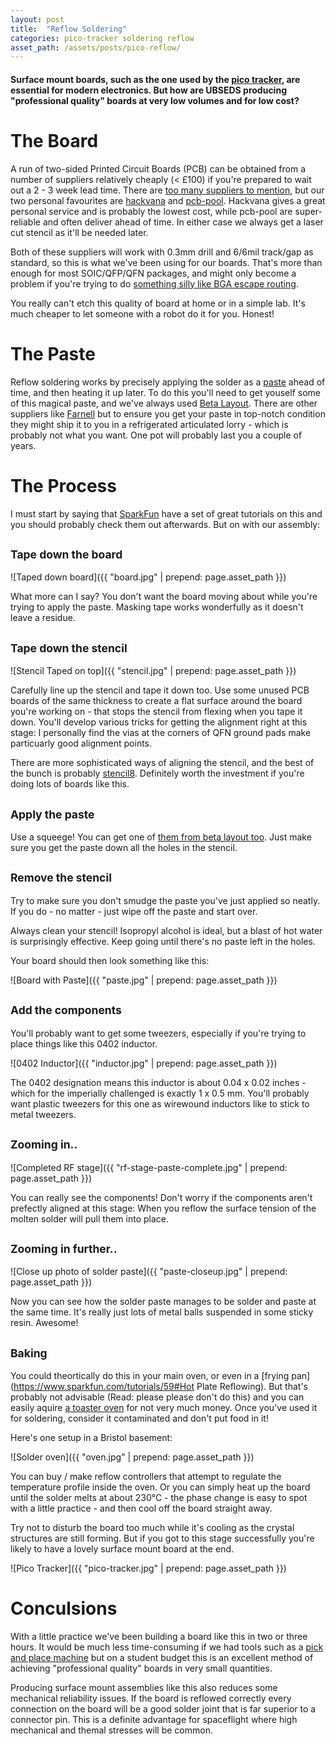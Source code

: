 ```yaml
---
layout: post
title:  "Reflow Soldering"
categories: pico-tracker soldering reflow
asset_path: /assets/posts/pico-reflow/
---
```


#### Surface mount boards, such as the one used by the [pico tracker](/pico-tracker/balloon/2014/08/01/pico-tracker.html), are essential for modern electronics. But how are UBSEDS producing "professional quality" boards at very low volumes and for low cost?

<!-- more -->

# The Board

A run of two-sided Printed Circuit Boards (PCB) can be obtained from a number of suppliers relatively cheaply (< £100) if you're prepared to wait out a 2 - 3 week lead time. There are [too many suppliers to mention](https://wiki.london.hackspace.org.uk/view/Guides:PCB_Fabrication#Fab_Houses), but our two personal favourites are [hackvana](http://www.hackvana.com/store/) and [pcb-pool](http://www.pcb-pool.com/ppuk/index.html). Hackvana gives a great personal service and is probably the lowest cost, while pcb-pool are super-reliable and often deliver ahead of time. In either case we always get a laser cut stencil as it'll be needed later.

Both of these suppliers will work with 0.3mm drill and 6/6mil track/gap as standard, so this is what we've been using for our boards. That's more than enough for most SOIC/QFP/QFN packages, and might only become a problem if you're trying to do [something silly like BGA escape routing](http://hforsten.com/making-embedded-linux-computer.html).

You really can't etch this quality of board at home or in a simple lab. It's much cheaper to let someone with a robot do it for you. Honest!

# The Paste

Reflow soldering works by precisely applying the solder as a [paste](http://en.wikipedia.org/wiki/Solder_paste) ahead of time, and then heating it up later. To do this you'll need to get youself some of this magical paste, and we've always used [Beta Layout](http://www.beta-estore.com/rkuk/order_product_details.html?wg=1&p=18). There are other suppliers like [Farnell](http://uk.farnell.com/jsp/search/browse.jsp?N=203806) but to ensure you get your paste in top-notch condition they might ship it to you in a refrigerated articulated lorry - which is probably not what you want. One pot will probably last you a couple of years.

# The Process

I must start by saying that [SparkFun](https://www.sparkfun.com/tutorials/category/2) have a set of great tutorials on this and you should probably check them out afterwards. But on with our assembly:

## <small>Tape down the board</small>

![Taped down board]({{ "board.jpg" | prepend: page.asset_path }})

What more can I say? You don't want the board moving about while you're trying to apply the paste. Masking tape works wonderfully as it doesn't leave a residue.

## <small>Tape down the stencil</small>

![Stencil Taped on top]({{ "stencil.jpg" | prepend: page.asset_path }})

Carefully line up the stencil and tape it down too. Use some unused PCB boards of the same thickness to create a flat surface around the board you're working on - that stops the stencil from flexing when you tape it down. You'll develop various tricks for getting the alignment right at this stage: I personally find the vias at the corners of QFN ground pads make particuarly good alignment points.

There are more sophisticated ways of aligning the stencil, and the best of the bunch is probably [stencil8](http://www.hoektronics.com/2012/10/27/super-simple-smt-stencil8/). Definitely worth the investment if you're doing lots of boards like this.

## <small>Apply the paste</small>

Use a squeege! You can get one of [them from beta layout too](http://www.beta-estore.com/rkuk/order_product_details.html?wg=1&p=23). Just make sure you get the paste down all the holes in the stencil.

## <small>Remove the stencil</small>

Try to make sure you don't smudge the paste you've just applied so neatly. If you do - no matter - just wipe off the paste and start over.

Always clean your stencil! Isopropyl alcohol is ideal, but a blast of hot water is surprisingly effective. Keep going until there's no paste left in the holes.

Your board should then look something like this:

![Board with Paste]({{ "paste.jpg" | prepend: page.asset_path }})

## <small>Add the components</small>

You'll probably want to get some tweezers, especially if you're trying to place things like this 0402 inductor.

![0402 Inductor]({{ "inductor.jpg" | prepend: page.asset_path }})

The 0402 designation means this inductor is about 0.04 x 0.02 inches - which for the imperially challenged is exactly 1 x 0.5 mm. You'll probably want plastic tweezers for this one as wirewound inductors like to stick to metal tweezers.

## <small>Zooming in..</small>

![Completed RF stage]({{ "rf-stage-paste-complete.jpg" | prepend: page.asset_path }})

You can really see the components! Don't worry if the components aren't prefectly aligned at this stage: When you reflow the surface tension of the molten solder will pull them into place.

## <small>Zooming in further..</small>

![Close up photo of solder paste]({{ "paste-closeup.jpg" | prepend: page.asset_path }})

Now you can see how the solder paste manages to be solder and paste at the same time. It's really just lots of metal balls suspended in some sticky resin. Awesome!

## <small>Baking</small>

You could theortically do this in your main oven, or even in a [frying pan](https://www.sparkfun.com/tutorials/59#Hot Plate Reflowing). But that's probably not advisable (Read: please please don't do this) and you can easily aquire [a toaster oven](http://www.amazon.co.uk/s/ref=nb_sb_noss?url=search-alias%3Daps&field-keywords=toaster+oven) for not very much money. Once you've used it for soldering, consider it contaminated and don't put food in it!

Here's one setup in a Bristol basement:

![Solder oven]({{ "oven.jpg" | prepend: page.asset_path }})

You can buy / make reflow controllers that attempt to regulate the temperature profile inside the oven. Or you can simply heat up the board until the solder melts at about 230°C - the phase change is easy to spot with a little practice - and then cool off the board straight away.

Try not to disturb the board too much while it's cooling as the crystal structures are still forming. But if you got to this stage successfully you're likely to have a lovely surface mount board at the end.

![Pico Tracker]({{ "pico-tracker.jpg" | prepend: page.asset_path }})

# Conculsions

With a little practice we've been building a board like this in two or three hours. It would be much less time-consuming if we had tools such as a [pick and place machine](http://en.wikipedia.org/wiki/SMT_placement_equipment) but on a student budget this is an excellent method of achieving "professional quality" boards in very small quantities.

Producing surface mount assemblies like this also reduces some mechanical reliability issues. If the board is reflowed correctly every connection on the board will be a good solder joint that is far superior to a connector pin. This is a definite advantage for spaceflight where high mechanical and themal stresses will be common.